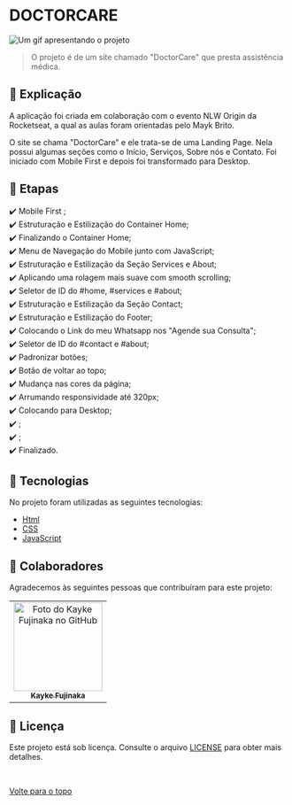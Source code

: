 # DOCTORCARE

<img src="./src/assets/16s.gif" alt="Um gif apresentando o projeto">

>  O projeto é de um site chamado "DoctorCare" que presta assistência médica.

## :page_facing_up: Explicação

A aplicação foi criada em colaboração com o evento NLW Origin da Rocketseat, a qual as aulas foram orientadas pelo Mayk Brito.

O site se chama "DoctorCare" e ele trata-se de uma Landing Page. Nela possui algumas seções como o Início, Serviços, Sobre nós e Contato. Foi iniciado com Mobile First e depois foi transformado para Desktop.

## :dart: Etapas ##

:heavy_check_mark: Mobile First ;\
:heavy_check_mark: Estruturação e Estilização do Container Home;\
:heavy_check_mark: Finalizando o Container Home;\
:heavy_check_mark: Menu de Navegação do Mobile junto com JavaScript;\
:heavy_check_mark: Estruturação e Estilização da Seção Services e About;\
:heavy_check_mark: Aplicando uma rolagem mais suave com smooth scrolling;\
:heavy_check_mark: Seletor de ID do #home, #services e #about;\
:heavy_check_mark: Estruturação e Estilização da Seção Contact;\
:heavy_check_mark: Estruturação e Estilização do Footer;\
:heavy_check_mark: Colocando o Link do meu Whatsapp nos "Agende sua Consulta";\
:heavy_check_mark: Seletor de ID do #contact e #about;\
:heavy_check_mark: Padronizar botões;\
:heavy_check_mark: Botão de voltar ao topo;\
:heavy_check_mark: Mudança nas cores da página;\
:heavy_check_mark: Arrumando responsividade até 320px;\
:heavy_check_mark: Colocando para Desktop;\
:heavy_check_mark: ;\
:heavy_check_mark: ;\
:heavy_check_mark: Finalizado.

## :rocket: Tecnologias ##

No projeto foram utilizadas as seguintes tecnologias:

- [Html](https://developer.mozilla.org/pt-BR/docs/Web/HTML/Element/html/)  
- [CSS](https://developer.mozilla.org/pt-BR/docs/Web/CSS)  
- [JavaScript](https://developer.mozilla.org/pt-BR/docs/Web/JavaScript) 

## 🤝 Colaboradores

Agradecemos às seguintes pessoas que contribuíram para este projeto:

<table>
  <tr>
    <td align="center">
      <a href="#">
        <img src="https://avatars.githubusercontent.com/u/98772000?s=400&u=80de9af672be7f75cc7a546838552cf63d5b82fe&v=4" width="160px;" alt="Foto do Kayke Fujinaka no GitHub"/><br>
        <sub>
          <b>Kayke Fujinaka</b>
        </sub>
      </a>
    </td>
  </tr>
</table>

## 📝 Licença

Este projeto está sob licença. Consulte o arquivo [LICENSE](LICENSE.md) para obter mais detalhes.

&#xa0;

<a href="#top">Volte para o topo</a>
